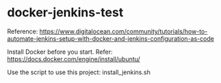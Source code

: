 # docker-jenkins-test

Reference: https://www.digitalocean.com/community/tutorials/how-to-automate-jenkins-setup-with-docker-and-jenkins-configuration-as-code

Install Docker before you start. Refer: https://docs.docker.com/engine/install/ubuntu/

Use the script to use this project: install_jenkins.sh




